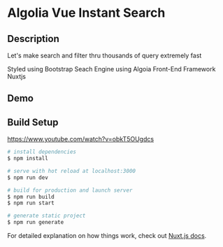 # Algolia Vue Instant Search

## Description


Let's make search and filter thru thousands of query extremely fast
  
Styled using Bootstrap
Seach Engine using Algoia
Front-End Framework Nuxtjs

## Demo

## Build Setup

https://www.youtube.com/watch?v=obkT5OUgdcs

```bash
# install dependencies
$ npm install

# serve with hot reload at localhost:3000
$ npm run dev

# build for production and launch server
$ npm run build
$ npm run start

# generate static project
$ npm run generate
```

For detailed explanation on how things work, check out [Nuxt.js docs](https://nuxtjs.org).
